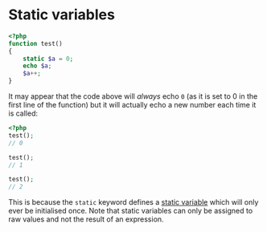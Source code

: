 # Static variables

```php
<?php
function test()
{
    static $a = 0;
    echo $a;
    $a++;
}
```

It may appear that the code above will *always* echo `0` (as it is set to 0 in
the first line of the function) but it will actually echo a new number each
time it is called:

```php
<?php
test();
// 0

test();
// 1

test();
// 2
```

This is because the `static` keyword defines a [static variable][0] which will
only ever be initialised once. Note that static variables can only be assigned
to raw values and not the result of an expression.

[0]: http://php.net/manual/en/language.variables.scope.php#language.variables.scope.static
